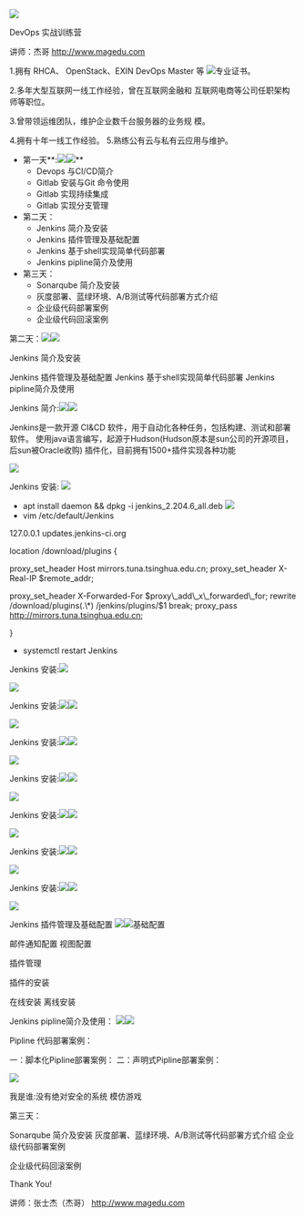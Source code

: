 ﻿![](Aspose.Words.e107d56d-3f40-4929-a108-71d81cb6ef40.001.png)

DevOps 实战训练营

讲师：杰哥 http://www.magedu.com

1.拥有 RHCA、 OpenStack、EXIN DevOps Master 等 ![](Aspose.Words.e107d56d-3f40-4929-a108-71d81cb6ef40.002.jpeg)专业证书。

2.多年大型互联网一线工作经验，曾在互联网金融和 互联网电商等公司任职架构师等职位。

3.曾带领运维团队，维护企业数千台服务器的业务规 模。

4.拥有十年一线工作经验。 5.熟练公有云与私有云应用与维护。


- 第一天**:![](Aspose.Words.e107d56d-3f40-4929-a108-71d81cb6ef40.003.png)![](Aspose.Words.e107d56d-3f40-4929-a108-71d81cb6ef40.004.png)**
  - Devops 与CI/CD简介
  - Gitlab 安装与Git 命令使用
  - Gitlab 实现持续集成
  - Gitlab 实现分支管理
- 第二天：
  - Jenkins 简介及安装
  - Jenkins 插件管理及基础配置
  - Jenkins 基于shell实现简单代码部署
  - Jenkins pipline简介及使用
- 第三天：
  - Sonarqube 简介及安装
  - 灰度部署、蓝绿环境、A/B测试等代码部署方式介绍
  - 企业级代码部署案例
  - 企业级代码回滚案例

第二天：![](Aspose.Words.e107d56d-3f40-4929-a108-71d81cb6ef40.003.png)![](Aspose.Words.e107d56d-3f40-4929-a108-71d81cb6ef40.004.png)

Jenkins 简介及安装

Jenkins 插件管理及基础配置 Jenkins 基于shell实现简单代码部署 Jenkins pipline简介及使用

Jenkins 简介:![](Aspose.Words.e107d56d-3f40-4929-a108-71d81cb6ef40.003.png)![](Aspose.Words.e107d56d-3f40-4929-a108-71d81cb6ef40.004.png)

Jenkins是一款开源 CI&CD 软件，用于自动化各种任务，包括构建、测试和部署软件。 使用java语言编写，起源于Hudson(Hudson原本是sun公司的开源项目，后sun被Oracle收购) 插件化，目前拥有1500+插件实现各种功能

![](Aspose.Words.e107d56d-3f40-4929-a108-71d81cb6ef40.005.jpeg)

Jenkins 安装: ![](Aspose.Words.e107d56d-3f40-4929-a108-71d81cb6ef40.003.png)

- apt install daemon && dpkg -i jenkins\_2.204.6\_all.deb ![](Aspose.Words.e107d56d-3f40-4929-a108-71d81cb6ef40.004.png)
- vim /etc/default/Jenkins

127.0.0.1 updates.jenkins-ci.org  

location /download/plugins {

proxy\_set\_header Host mirrors.tuna.tsinghua.edu.cn; proxy\_set\_header X-Real-IP $remote\_addr;

proxy\_set\_header X-Forwarded-For $proxy\_add\_x\_forwarded\_for; rewrite /download/plugins(.\*)  /jenkins/plugins/$1 break; proxy\_pass http://mirrors.tuna.tsinghua.edu.cn;

}

- systemctl  restart Jenkins

Jenkins 安装:![](Aspose.Words.e107d56d-3f40-4929-a108-71d81cb6ef40.003.png)

![](Aspose.Words.e107d56d-3f40-4929-a108-71d81cb6ef40.006.png)

Jenkins 安装:![](Aspose.Words.e107d56d-3f40-4929-a108-71d81cb6ef40.003.png)![](Aspose.Words.e107d56d-3f40-4929-a108-71d81cb6ef40.004.png)

![](Aspose.Words.e107d56d-3f40-4929-a108-71d81cb6ef40.007.jpeg)

Jenkins 安装:![](Aspose.Words.e107d56d-3f40-4929-a108-71d81cb6ef40.003.png)![](Aspose.Words.e107d56d-3f40-4929-a108-71d81cb6ef40.004.png)

![](Aspose.Words.e107d56d-3f40-4929-a108-71d81cb6ef40.008.jpeg)

Jenkins 安装:![](Aspose.Words.e107d56d-3f40-4929-a108-71d81cb6ef40.003.png)![](Aspose.Words.e107d56d-3f40-4929-a108-71d81cb6ef40.004.png)

![](Aspose.Words.e107d56d-3f40-4929-a108-71d81cb6ef40.009.jpeg)

Jenkins 安装:![](Aspose.Words.e107d56d-3f40-4929-a108-71d81cb6ef40.003.png)![](Aspose.Words.e107d56d-3f40-4929-a108-71d81cb6ef40.004.png)

![](Aspose.Words.e107d56d-3f40-4929-a108-71d81cb6ef40.010.jpeg)

Jenkins 安装:![](Aspose.Words.e107d56d-3f40-4929-a108-71d81cb6ef40.003.png)![](Aspose.Words.e107d56d-3f40-4929-a108-71d81cb6ef40.004.png)

![](Aspose.Words.e107d56d-3f40-4929-a108-71d81cb6ef40.011.png)

Jenkins 安装:![](Aspose.Words.e107d56d-3f40-4929-a108-71d81cb6ef40.003.png)![](Aspose.Words.e107d56d-3f40-4929-a108-71d81cb6ef40.004.png)

![](Aspose.Words.e107d56d-3f40-4929-a108-71d81cb6ef40.012.jpeg)

Jenkins 插件管理及基础配置 ![](Aspose.Words.e107d56d-3f40-4929-a108-71d81cb6ef40.003.png)![](Aspose.Words.e107d56d-3f40-4929-a108-71d81cb6ef40.004.png)基础配置 

邮件通知配置 视图配置

插件管理

插件的安装

在线安装 离线安装

Jenkins pipline简介及使用： ![](Aspose.Words.e107d56d-3f40-4929-a108-71d81cb6ef40.003.png)![](Aspose.Words.e107d56d-3f40-4929-a108-71d81cb6ef40.004.png)

Pipline 代码部署案例： 

一：脚本化Pipline部署案例： 二：声明式Pipline部署案例：

![](Aspose.Words.e107d56d-3f40-4929-a108-71d81cb6ef40.001.png)

我是谁:没有绝对安全的系统 模仿游戏

第三天：

Sonarqube 简介及安装 灰度部署、蓝绿环境、A/B测试等代码部署方式介绍 企业级代码部署案例

企业级代码回滚案例

Thank You!

讲师：张士杰（杰哥） http://www.magedu.com
